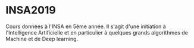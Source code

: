 # INSA2019
Cours données à l'INSA en 5ème année. Il s'agit d'une initiation à l'Intelligence Artificielle et en particulier à quelques grands algorithmes de Machine et de Deep learning. 
